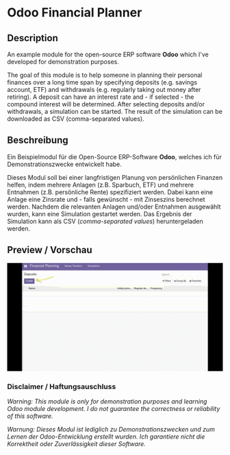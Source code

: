 # Odoo Financial Planner
## Description
An example module for the open-source ERP software **Odoo** which I've developed for demonstration
purposes.

The goal of this module is to help someone in planning their personal finances over a long time span
by specifying deposits (e.g. savings account, ETF) and withdrawals (e.g. regularly taking out money after retiring).
A deposit can have an interest rate and - if selected - the compound interest will be determined.
After selecting deposits and/or withdrawals, a simulation can be started.
The result of the simulation can be downloaded as CSV (comma-separated values).


## Beschreibung
Ein Beispielmodul für die Open-Source ERP-Software **Odoo**, welches ich für Demonstrationszwecke
entwickelt habe.

Dieses Modul soll bei einer langfristigen Planung von persönlichen Finanzen helfen, indem
mehrere Anlagen (z.B. Sparbuch, ETF) und mehrere Entnahmen (z.B. persönliche Rente) spezifiziert werden.
Dabei kann eine Anlage eine Zinsrate und - falls gewünscht - mit Zinseszins berechnet werden.
Nachdem die relevanten Anlagen und/oder Entnahmen ausgewählt wurden, kann eine Simulation gestartet werden.
Das Ergebnis der Simulation kann als CSV (*comma-separated values*) heruntergeladen werden.

## Preview / Vorschau
![Preview GIF](preview.gif)

### Disclaimer / Haftungsauschluss
*Warning: This module is only for demonstration purposes and learning Odoo module development.
I do not guarantee the correctness or reliability of this software.*

*Warnung: Dieses Modul ist lediglich zu Demonstrationszwecken und zum Lernen der Odoo-Entwicklung
erstellt wurden. Ich garantiere nicht die Korrektheit oder Zuverlässigkeit dieser Software.*
